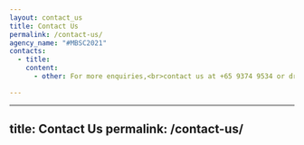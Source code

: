 ```yaml
---
layout: contact_us
title: Contact Us
permalink: /contact-us/
agency_name: "#MBSC2021"
contacts:
  - title: 
    content:
      - other: For more enquiries,<br>contact us at +65 9374 9534 or drop us an<br>email at URA_mbsc@ura.gov.sg (email)

---
```

---
title: Contact Us
permalink: /contact-us/
---
